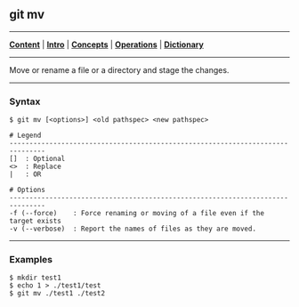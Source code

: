 ## git mv
________________________________________________________________________________
[**Content**](../../README.md) |
[**Intro**](../../01-Introduction/introduction.md) |
[**Concepts**](../../02-Concepts/concepts.md) |
[**Operations**](../../03-Operations/operations.md) |
[**Dictionary**](../../04-Appendix/dictionary.md)
________________________________________________________________________________

Move or rename a file or a directory and stage the changes.

-------------------------------------------------------------------------------
### Syntax
```
$ git mv [<options>] <old pathspec> <new pathspec>

# Legend
-------------------------------------------------------------------------------
[]  : Optional
<>  : Replace
|   : OR
  
# Options
-------------------------------------------------------------------------------
-f (--force)    : Force renaming or moving of a file even if the target exists
-v (--verbose)  : Report the names of files as they are moved.
```

-------------------------------------------------------------------------------
### Examples
```shell
$ mkdir test1
$ echo 1 > ./test1/test
$ git mv ./test1 ./test2
```
